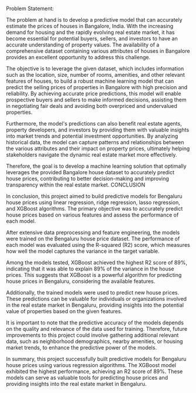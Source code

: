 Problem Statement:

The problem at hand is to develop a predictive model that can accurately estimate the prices of houses in Bangalore, India. With the increasing demand for housing and the rapidly evolving real estate market, it has become essential for potential buyers, sellers, and investors to have an accurate understanding of property values. The availability of a comprehensive dataset containing various attributes of houses in Bangalore provides an excellent opportunity to address this challenge.

The objective is to leverage the given dataset, which includes information such as the location, size, number of rooms, amenities, and other relevant features of houses, to build a robust machine learning model that can predict the selling prices of properties in Bangalore with high precision and reliability. By achieving accurate price predictions, this model will enable prospective buyers and sellers to make informed decisions, assisting them in negotiating fair deals and avoiding both overpriced and undervalued properties.

Furthermore, the model's predictions can also benefit real estate agents, property developers, and investors by providing them with valuable insights into market trends and potential investment opportunities. By analyzing historical data, the model can capture patterns and relationships between the various attributes and their impact on property prices, ultimately helping stakeholders navigate the dynamic real estate market more effectively.

Therefore, the goal is to develop a machine learning solution that optimally leverages the provided Bangalore house dataset to accurately predict house prices, contributing to better decision-making and improving transparency within the real estate market.
CONCLUSION

In conclusion, this project aimed to build predictive models for Bengaluru house prices using linear regression, ridge regression, lasso regression, and XGBoost algorithms. The primary objective was to accurately predict house prices based on various features and assess the performance of each model.

After extensive data preprocessing and feature engineering, the models were trained on the Bengaluru house price dataset. The performance of each model was evaluated using the R-squared (R2) score, which measures how well the model captures the variance in the target variable.

Among the models tested, XGBoost achieved the highest R2 score of 89%, indicating that it was able to explain 89% of the variance in the house prices. This suggests that XGBoost is a powerful algorithm for predicting house prices in Bengaluru, considering the available features.

Additionally, the trained models were used to predict new house prices. These predictions can be valuable for individuals or organizations involved in the real estate market in Bengaluru, providing insights into the potential value of properties based on the given features.

It is important to note that the predictive accuracy of the models depends on the quality and relevance of the data used for training. Therefore, future improvements to this project could involve gathering additional relevant data, such as neighborhood demographics, nearby amenities, or housing market trends, to enhance the predictive power of the models.

In summary, this project successfully built predictive models for Bengaluru house prices using various regression algorithms. The XGBoost model exhibited the highest performance, achieving an R2 score of 89%. These models can serve as valuable tools for predicting house prices and providing insights into the real estate market in Bengaluru.


